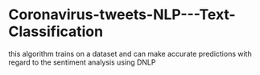 # Coronavirus-tweets-NLP---Text-Classification
this algorithm trains on a dataset and can make accurate predictions with regard to the sentiment analysis using DNLP
